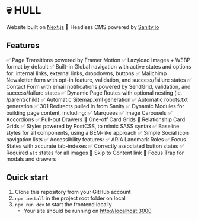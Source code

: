 # :skull: HULL
Website built on [Next.js](https://nextjs.org) 🤘
Headless CMS powered by [Sanity.io](https://sanity.io)


## Features
✅ Page Transitions powered by Framer Motion
✅ Lazyload Images + WEBP format by default
✅ Built-in Global navigation with active states and options for: internal links, external links, dropdowns, buttons
✅ Mailchimp Newsletter form with opt-in feature, validation, and success/failure states
✅ Contact Form with email notifications powered by SendGrid, validation, and success/failure states
✅ Dynamic Page Routes with optional nesting (ie. /parent/child)
✅ Automatic Sitemap.xml generation
✅ Automatic robots.txt generation
✅ 301 Redirects pulled in from Sanity
✅ Dynamic Modules for building page content, including:
   ✅ Marquees
   ✅ Image Carousels
   ✅ Accordions
   ✅ Pull-out Drawers
   🚫 One-off Card Grids
   🚫 Relationship Card Grids
✅ Styles powered by PostCSS, to mimic SASS syntax
✅ Baseline styles for all components, using a BEM-like approach
✅ Simple Social icon navigation lists
✅ Accessibility features:
   ✅ ARIA Landmark Roles
   ✅ Focus States with accurate tab-indexes
   ✅ Correctly associated button states
   ✅ Required `alt` states for all images
   🚫 Skip to Content link
   🚫 Focus Trap for modals and drawers


## Quick start

1. Clone this repository from your GitHub account
2. `npm install` in the project root folder on local
3. `npm run dev` to start the frontend locally
   - Your site should be running on [http://localhost:3000](http://localhost:3000)
